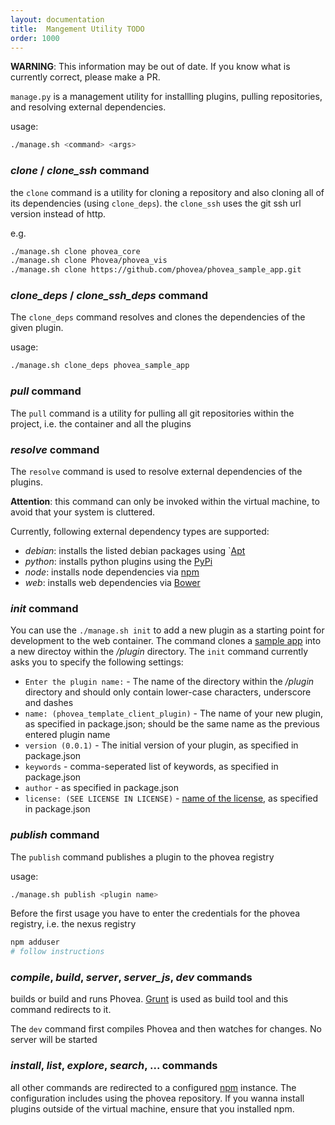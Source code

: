 ```yaml
---
layout: documentation
title:  Mangement Utility TODO
order: 1000
---
```


**WARNING**: This information may be out of date.
If you know what is currently correct, please make a PR.

`manage.py` is a management utility for installling plugins, pulling repositories, and resolving external dependencies.

usage:


```bash
./manage.sh <command> <args>
```

### *clone* / *clone_ssh* command

the `clone` command is a utility for cloning a repository and also cloning all of its dependencies (using `clone_deps`). the `clone_ssh` uses the git ssh url version instead of http.

e.g.


```bash
./manage.sh clone phovea_core
./manage.sh clone Phovea/phovea_vis
./manage.sh clone https://github.com/phovea/phovea_sample_app.git
```

### *clone_deps* / *clone_ssh_deps* command

The `clone_deps` command resolves and clones the dependencies of the given plugin.

usage:


```bash
./manage.sh clone_deps phovea_sample_app
```

### *pull* command

The `pull` command is a utility for pulling all git repositories within the project, i.e. the container and all the plugins

### *resolve* command

The `resolve` command is used to resolve external dependencies of the plugins.

**Attention**: this command can only be invoked within the virtual machine, to avoid that your system is cluttered.


Currently, following external dependency types are supported:

 * *debian*: installs the listed debian packages using `[Apt](https://wiki.debian.org/Apt)
 * *python*: installs python plugins using the [PyPi](https://pypi.python.org/pypi)
 * *node*: installs node dependencies via [npm](http://npmjs.org/)
 * *web*: installs web dependencies via [Bower](http://bower.io)

### *init* command

You can use the `./manage.sh init` to add a new plugin as a starting point for development to the web container.
The command clones a [sample app](https://github.com/phovea/sample_app) into a new directoy within the */plugin* directory.
The `init` command currently asks you to specify the following settings:

* `Enter the plugin name:` - The name of the directory within the */plugin* directory and should only contain lower-case characters, underscore and dashes
* `name: (phovea_template_client_plugin)` - The name of your new plugin, as specified in package.json; should be the same name as the previous entered plugin name
* `version (0.0.1)` - The initial version of your plugin, as specified in package.json
* `keywords` - comma-seperated list of keywords, as specified in package.json
* `author` - as specified in package.json
* `license: (SEE LICENSE IN LICENSE)` - [name of the license](http://choosealicense.com/), as specified in package.json

### *publish* command

The `publish` command publishes a plugin to the phovea registry

usage:


```bash
./manage.sh publish <plugin name>
```

Before the first usage you have to enter the credentials for the phovea registry, i.e. the nexus registry


```bash
npm adduser
# follow instructions
```

### *compile*, *build*, *server*, *server_js*, *dev* commands

builds or build and runs Phovea. [Grunt](http://gruntjs.com) is used as build tool and this command redirects to it.

The `dev` command first compiles Phovea and then watches for changes. No server will be started


### *install*, *list*, *explore*, *search*, ... commands

all other commands are redirected to a configured [npm](http://npmjs.org/) instance. The configuration includes using the phovea repository.
If you wanna install plugins outside of the virtual machine, ensure that you installed npm.
